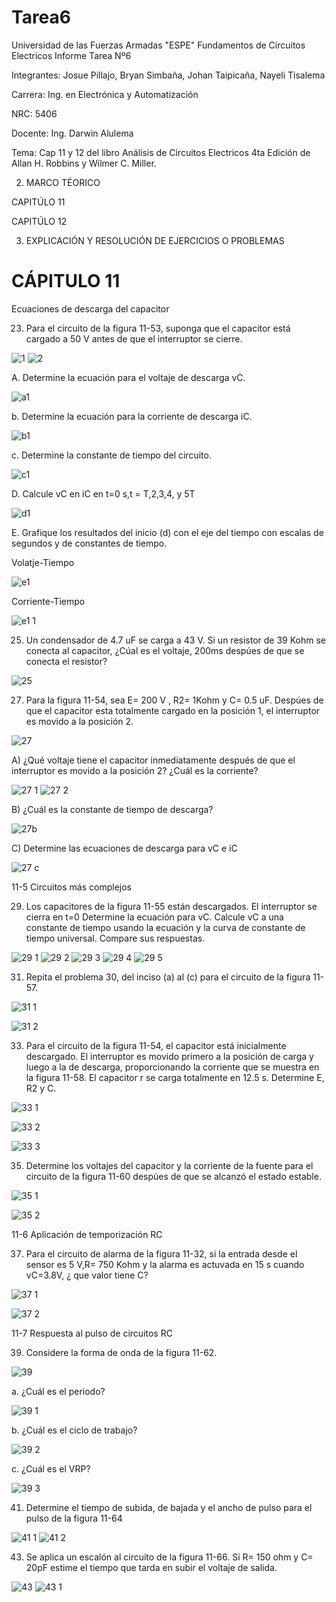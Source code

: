# Tarea6
Universidad de las Fuerzas Armadas "ESPE"
Fundamentos de Circuitos Electricos
Informe Tarea Nº6

Integrantes: Josue Pillajo, Bryan Simbaña, Johan Taipicaña, Nayeli Tisalema

Carrera: Ing. en Electrónica y Automatización

NRC: 5406

Docente: Ing. Darwin Alulema

Tema: Cap 11 y 12 del libro Análisis de Circuitos Electricos 4ta Edición de Allan H. Robbins y Wilmer C. Miller.











2. MARCO TÉORICO

CAPITÚLO  11


CAPITÚLO 12


3. EXPLICACIÓN  Y RESOLUCIÓN DE EJERCICIOS O PROBLEMAS



# CÁPITULO 11


Ecuaciones de descarga del capacitor

23. Para el circuito de la figura 11-53, suponga que el capacitor está cargado a 50 V antes de que el interruptor se cierre.

![1](https://user-images.githubusercontent.com/84783236/127246111-2885196a-fa62-4228-97da-47227d04ff75.png)
![2](https://user-images.githubusercontent.com/84783236/127246114-0c75cf79-38a3-4090-8381-9be318ff996f.png)

A. Determine la ecuación para el voltaje de descarga vC.

![a1](https://user-images.githubusercontent.com/84783236/127246253-f9588354-15b0-4e21-b137-caf369248dc7.png)

b. Determine la ecuación para la corriente de descarga iC.

![b1](https://user-images.githubusercontent.com/84783236/127246262-3dafd574-531e-48af-b75b-a99102cdbecc.png)

c. Determine la constante de tiempo del circuito. 

![c1](https://user-images.githubusercontent.com/84783236/127246268-0a91a343-e247-4dca-b835-91169bcf9002.png)

D. Calcule  vC en iC en  t=0  s,t = T,2,3,4, y 5T

![d1](https://user-images.githubusercontent.com/84783236/127246289-d3c4b03a-a6b5-4511-a0a6-b7a7bb393cd7.png)


E. Grafique los resultados del inicio (d) con el eje del tiempo con escalas de segundos y de constantes de tiempo.

Volatje-Tiempo

![e1](https://user-images.githubusercontent.com/84783236/127246315-3f81cc26-039f-4b3b-8ca9-1cdb7d585e4a.png)

Corriente-Tiempo

![e1 1](https://user-images.githubusercontent.com/84783236/127246371-a8841d67-ae33-4116-8b8d-78187796c3e4.png)



25. Un condensador de 4.7 uF se carga a 43 V. Si un resistor de 39 Kohm se conecta al capacitor, ¿Cúal es el voltaje,  200ms  despúes de que se conecta  el resistor?

![25](https://user-images.githubusercontent.com/84783236/127246419-556eace1-c4ee-4497-993a-931411087153.png)


27.  Para la figura 11-54, sea E= 200 V , R2= 1Kohm y C= 0.5 uF. Despúes de que el capacitor esta totalmente cargado en la posición 1, el interruptor es  movido a la posición 2.

![27](https://user-images.githubusercontent.com/84783236/127246433-5765459f-8d64-4e1d-a8fd-978c90620944.png)

A)  ¿Qué voltaje tiene el capacitor inmediatamente después de que el interruptor es movido a la posición 2? ¿Cuál es la corriente?

![27 1](https://user-images.githubusercontent.com/84783236/127246545-56b513fb-3f12-4dec-b69f-1221863d379a.png)
![27 2](https://user-images.githubusercontent.com/84783236/127246553-79aadb73-8aa7-4c19-90ad-46befc65f05d.png)

B)  ¿Cuál es la constante de tiempo de descarga?

![27b](https://user-images.githubusercontent.com/84783236/127246612-5831c181-6fde-41f3-a82d-b3e771930cc1.png)

C)  Determine las ecuaciones de descarga para vC e iC

![27 c](https://user-images.githubusercontent.com/84783236/127246629-0a852262-bce6-4c99-93f2-bbd808e0093e.png)


11-5 Circuitos más complejos

29. Los capacitores de la figura 11-55 están descargados. El interruptor se cierra en t=0  Determine la ecuación para vC. Calcule vC a una constante de tiempo usando la ecuación y la curva de constante de tiempo universal. Compare sus respuestas.

![29 1](https://user-images.githubusercontent.com/84783236/127246736-9206293b-87de-4e99-a906-8f6d6b2cb483.png)
![29 2](https://user-images.githubusercontent.com/84783236/127246743-28f4bd66-c204-4c50-89f9-290f45a060bc.png)
![29 3](https://user-images.githubusercontent.com/84783236/127246744-11a886b8-4244-4280-82c6-ba917357a558.png)
![29 4](https://user-images.githubusercontent.com/84783236/127246746-c66318b2-82ab-4669-8a0a-02e284f3751b.png)
![29 5](https://user-images.githubusercontent.com/84783236/127246748-64a56d75-5b3c-4df2-b524-9f72bbe4ad0a.png)



31. Repita el problema 30, del inciso (a) al (c) para el circuito de la figura 11-57.

![31 1](https://user-images.githubusercontent.com/84783236/127246795-df3f1397-bb70-4e6e-b442-6eecf89eac1a.png)

![31 2](https://user-images.githubusercontent.com/84783236/127246799-2679a3bb-c52a-4dcd-87be-64021ff78f80.png)


33.   Para el circuito de la figura 11-54, el capacitor está inicialmente descargado. El interruptor es movido primero a la posición de carga y luego a la de  descarga,  proporcionando la corriente que se muestra en la figura 11-58. El capacitor r se carga totalmente en 12.5 s. Determine E, R2 y C.

![33 1](https://user-images.githubusercontent.com/84783236/127246863-38811216-a49c-4d5b-9430-36d0d0454452.png)

![33 2](https://user-images.githubusercontent.com/84783236/127246877-4cd13ff7-0c82-4cff-be03-26f32d86c744.png)

![33 3](https://user-images.githubusercontent.com/84783236/127246879-3aab360d-9307-4f1a-9cbd-d09397c5b2ad.png)


35.  Determine los voltajes del capacitor y la corriente de la fuente para el circuito de la figura 11-60 despúes de que se alcanzó  el estado estable.

![35 1](https://user-images.githubusercontent.com/84783236/127246926-9e27ab57-f400-4867-be6a-8fd0ef341a55.png)

![35 2](https://user-images.githubusercontent.com/84783236/127246931-2d73ce0c-d38b-4f3b-95f0-4bcdc3040420.png)

11-6 Aplicación de temporización RC

37. Para el circuito de alarma de la figura 11-32, si la entrada desde el sensor es 5 V,R= 750 Kohm y la alarma es actuvada en 15 s  cuando vC=3.8V, ¿ que valor tiene C?

![37 1](https://user-images.githubusercontent.com/84783236/127246959-03cb84d1-c263-40f3-85c8-65f6eb740208.png)

![37 2](https://user-images.githubusercontent.com/84783236/127246968-824b4c19-982c-48ab-b5cc-f68f60a81847.png)


11-7 Respuesta al pulso de circuitos RC

39. Considere la forma de onda de la figura 11-62.

![39](https://user-images.githubusercontent.com/84783236/127247033-a342d278-63e2-4a9b-a7f3-028b2815b9ab.png)

a. ¿Cuál es el periodo?

![39 1](https://user-images.githubusercontent.com/84783236/127247084-2aa35dd2-f41b-4e79-a3a5-4bb08a3cab22.png)

b. ¿Cuál es el ciclo de trabajo?

![39 2](https://user-images.githubusercontent.com/84783236/127247097-fec95565-6522-4291-b2fa-de1886b9609a.png)

c. ¿Cuál es el VRP?

![39 3](https://user-images.githubusercontent.com/84783236/127247120-3b51b605-40d9-42a2-8c73-3f78df502f07.png)


41. Determine el tiempo de subida, de bajada y el ancho de pulso para el pulso de la figura 11-64

![41 1](https://user-images.githubusercontent.com/84783236/127247177-1d290a88-1b2a-40a9-a036-35f912cb286e.png)
![41 2](https://user-images.githubusercontent.com/84783236/127247183-20d6acc9-0bea-4367-91e6-6e1f68e5f793.png)

43. Se aplica un escalón al circuito de la figura 11-66. Si  R= 150 ohm y C= 20pF estime el tiempo  que tarda en subir  el voltaje de salida.

![43](https://user-images.githubusercontent.com/84783236/127247233-d7a3b6f5-2b07-4c37-b320-7c04f63429b5.png)
![43 1](https://user-images.githubusercontent.com/84783236/127247240-d12b2428-0fe5-4b03-a131-be5c5f7d2613.png)



